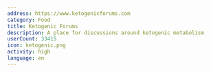```yaml
---
address: https://www.ketogenicforums.com
category: Food
title: Ketogenic Forums
description: A place for discussions around ketogenic metabolism
userCount: 33415
icon: ketogenic.png
activity: high
language: en
---
```

